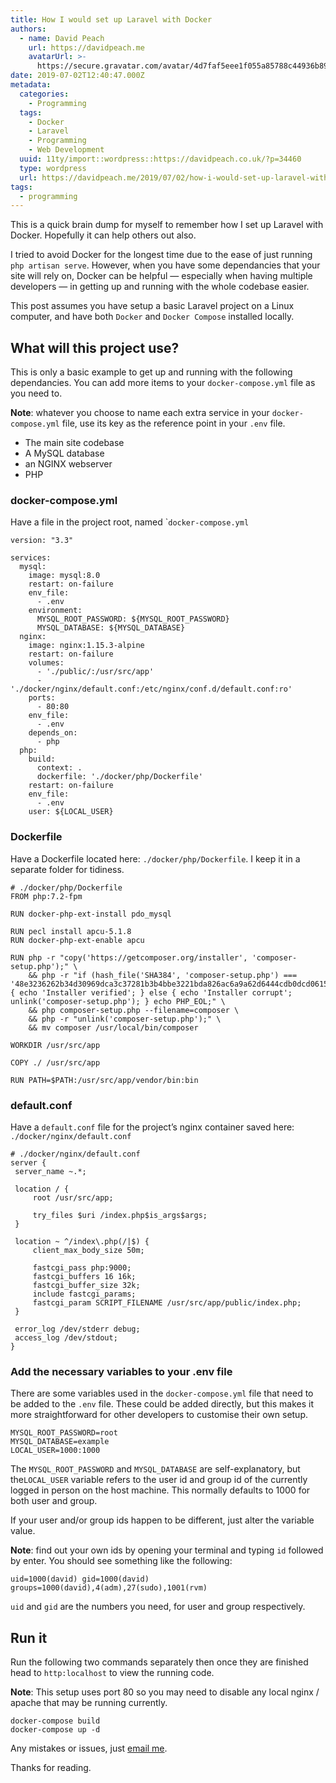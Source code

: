 ```yaml
---
title: How I would set up Laravel with Docker
authors:
  - name: David Peach
    url: https://davidpeach.me
    avatarUrl: >-
      https://secure.gravatar.com/avatar/4d7faf5eee1f055a85788c44936b8995eaab6dfb004e7854ec747ccb272e91ee?s=96&d=mm&r=g
date: 2019-07-02T12:40:47.000Z
metadata:
  categories:
    - Programming
  tags:
    - Docker
    - Laravel
    - Programming
    - Web Development
  uuid: 11ty/import::wordpress::https://davidpeach.co.uk/?p=34460
  type: wordpress
  url: https://davidpeach.me/2019/07/02/how-i-would-set-up-laravel-with-docker/
tags:
  - programming
---
```

This is a quick brain dump for myself to remember how I set up Laravel with Docker. Hopefully it can help others out also.

I tried to avoid Docker for the longest time due to the ease of just running `php artisan serve`. However, when you have some dependancies that your site will rely on, Docker can be helpful — especially when having multiple developers — in getting up and running with the whole codebase easier.

This post assumes you have setup a basic Laravel project on a Linux computer, and have both `Docker` and `Docker Compose` installed locally.

## What will this project use?

This is only a basic example to get up and running with the following dependancies. You can add more items to your `docker-compose.yml` file as you need to.

**Note**: whatever you choose to name each extra service in your `docker-compose.yml` file, use its key as the reference point in your `.env` file.

-   The main site codebase
-   A MySQL database
-   an NGINX webserver
-   PHP

### docker-compose.yml

Have a file in the project root, named \``docker-compose.yml`

```
version: "3.3"

services:
  mysql:
    image: mysql:8.0
    restart: on-failure
    env_file:
      - .env
    environment:
      MYSQL_ROOT_PASSWORD: ${MYSQL_ROOT_PASSWORD}
      MYSQL_DATABASE: ${MYSQL_DATABASE}
  nginx:
    image: nginx:1.15.3-alpine
    restart: on-failure
    volumes:
      - './public/:/usr/src/app'
      - './docker/nginx/default.conf:/etc/nginx/conf.d/default.conf:ro'
    ports:
      - 80:80
    env_file:
      - .env
    depends_on:
      - php
  php:
    build:
      context: .
      dockerfile: './docker/php/Dockerfile'
    restart: on-failure
    env_file:
      - .env
    user: ${LOCAL_USER}
```

### Dockerfile

Have a Dockerfile located here: `./docker/php/Dockerfile`. I keep it in a separate folder for tidiness.

```
# ./docker/php/Dockerfile
FROM php:7.2-fpm

RUN docker-php-ext-install pdo_mysql

RUN pecl install apcu-5.1.8
RUN docker-php-ext-enable apcu

RUN php -r "copy('https://getcomposer.org/installer', 'composer-setup.php');" \
    && php -r "if (hash_file('SHA384', 'composer-setup.php') === '48e3236262b34d30969dca3c37281b3b4bbe3221bda826ac6a9a62d6444cdb0dcd0615698a5cbe587c3f0fe57a54d8f5') { echo 'Installer verified'; } else { echo 'Installer corrupt'; unlink('composer-setup.php'); } echo PHP_EOL;" \
    && php composer-setup.php --filename=composer \
    && php -r "unlink('composer-setup.php');" \
    && mv composer /usr/local/bin/composer

WORKDIR /usr/src/app

COPY ./ /usr/src/app

RUN PATH=$PATH:/usr/src/app/vendor/bin:bin
```

### default.conf

Have a `default.conf` file for the project’s nginx container saved here: `./docker/nginx/default.conf`

```
# ./docker/nginx/default.conf
server {
 server_name ~.*;

 location / {
     root /usr/src/app;

     try_files $uri /index.php$is_args$args;
 }

 location ~ ^/index\.php(/|$) {
     client_max_body_size 50m;

     fastcgi_pass php:9000;
     fastcgi_buffers 16 16k;
     fastcgi_buffer_size 32k;
     include fastcgi_params;
     fastcgi_param SCRIPT_FILENAME /usr/src/app/public/index.php;
 }

 error_log /dev/stderr debug;
 access_log /dev/stdout;
}
```

### Add the necessary variables to your .env file

There are some variables used in the `docker-compose.yml` file that need to be added to the `.env` file. These could be added directly, but this makes it more straightforward for other developers to customise their own setup.

```
MYSQL_ROOT_PASSWORD=root
MYSQL_DATABASE=example
LOCAL_USER=1000:1000
```

The `MYSQL_ROOT_PASSWORD` and `MYSQL_DATABASE` are self-explanatory, but the`LOCAL_USER` variable refers to the user id and group id of the currently logged in person on the host machine. This normally defaults to 1000 for both user and group.

If your user and/or group ids happen to be different, just alter the variable value.

**Note**: find out your own ids by opening your terminal and typing `id` followed by enter. You should see something like the following:

```
uid=1000(david) gid=1000(david) groups=1000(david),4(adm),27(sudo),1001(rvm)
```

`uid` and `gid` are the numbers you need, for user and group respectively.

## Run it

Run the following two commands separately then once they are finished head to `http:localhost` to view the running code.

**Note**: This setup uses port 80 so you may need to disable any local nginx / apache that may be running currently.

```
docker-compose build
docker-compose up -d
```

Any mistakes or issues, just [email me](mailto:mail@davidpeach.me).

Thanks for reading.